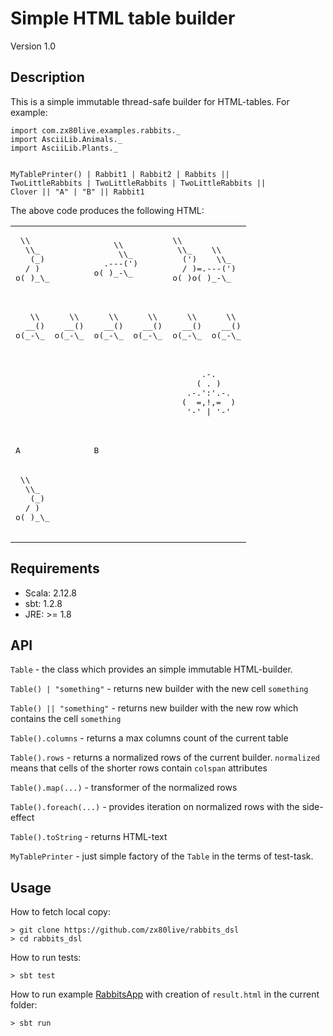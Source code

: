 Simple HTML table builder
==============================================================
Version 1.0

Description
-----------------------------
This is a simple immutable thread-safe builder for HTML-tables.
For example:
```
import com.zx80live.examples.rabbits._
import AsciiLib.Animals._
import AsciiLib.Plants._


MyTablePrinter() | Rabbit1 | Rabbit2 | Rabbits ||
TwoLittleRabbits | TwoLittleRabbits | TwoLittleRabbits ||
Clover || "A" | "B" || Rabbit1
```

The above code produces the following HTML:

<table border="0"><tr><td><pre>
&nbsp;\\
&nbsp;&nbsp;\\_
&nbsp;&nbsp;&nbsp;(_)
&nbsp;&nbsp;/&nbsp;)
o(&nbsp;)_\_
&nbsp;&nbsp;&nbsp;&nbsp;&nbsp;&nbsp;</pre></td><td><pre>
&nbsp;&nbsp;&nbsp;&nbsp;\\
&nbsp;&nbsp;&nbsp;&nbsp;&nbsp;\\_
&nbsp;&nbsp;.---(')
o(&nbsp;)_-\_
&nbsp;&nbsp;&nbsp;&nbsp;&nbsp;&nbsp;</pre></td><td><pre>
\\
&nbsp;\\_&nbsp;&nbsp;&nbsp;&nbsp;\\
&nbsp;&nbsp;(')&nbsp;&nbsp;&nbsp;&nbsp;\\_
&nbsp;&nbsp;/&nbsp;)=.---(')
o(&nbsp;)o(&nbsp;)_-\_
&nbsp;&nbsp;&nbsp;&nbsp;&nbsp;&nbsp;</pre></td></tr><tr><td><pre>
&nbsp;&nbsp;&nbsp;\\&nbsp;&nbsp;&nbsp;&nbsp;&nbsp;&nbsp;\\
&nbsp;&nbsp;__()&nbsp;&nbsp;&nbsp;&nbsp;__()
o(_-\_&nbsp;&nbsp;o(_-\_
&nbsp;&nbsp;&nbsp;&nbsp;&nbsp;&nbsp;</pre></td><td><pre>
&nbsp;&nbsp;&nbsp;\\&nbsp;&nbsp;&nbsp;&nbsp;&nbsp;&nbsp;\\
&nbsp;&nbsp;__()&nbsp;&nbsp;&nbsp;&nbsp;__()
o(_-\_&nbsp;&nbsp;o(_-\_
&nbsp;&nbsp;&nbsp;&nbsp;&nbsp;&nbsp;</pre></td><td><pre>
&nbsp;&nbsp;&nbsp;\\&nbsp;&nbsp;&nbsp;&nbsp;&nbsp;&nbsp;\\
&nbsp;&nbsp;__()&nbsp;&nbsp;&nbsp;&nbsp;__()
o(_-\_&nbsp;&nbsp;o(_-\_
&nbsp;&nbsp;&nbsp;&nbsp;&nbsp;&nbsp;</pre></td></tr><tr><td colspan="3"><pre>
&nbsp;&nbsp;&nbsp;&nbsp;&nbsp;&nbsp;&nbsp;&nbsp;&nbsp;&nbsp;&nbsp;&nbsp;&nbsp;&nbsp;&nbsp;&nbsp;&nbsp;&nbsp;&nbsp;&nbsp;&nbsp;&nbsp;&nbsp;&nbsp;&nbsp;&nbsp;&nbsp;&nbsp;&nbsp;&nbsp;&nbsp;&nbsp;&nbsp;&nbsp;&nbsp;&nbsp;&nbsp;&nbsp;.-.
&nbsp;&nbsp;&nbsp;&nbsp;&nbsp;&nbsp;&nbsp;&nbsp;&nbsp;&nbsp;&nbsp;&nbsp;&nbsp;&nbsp;&nbsp;&nbsp;&nbsp;&nbsp;&nbsp;&nbsp;&nbsp;&nbsp;&nbsp;&nbsp;&nbsp;&nbsp;&nbsp;&nbsp;&nbsp;&nbsp;&nbsp;&nbsp;&nbsp;&nbsp;&nbsp;&nbsp;&nbsp;(&nbsp;.&nbsp;)
&nbsp;&nbsp;&nbsp;&nbsp;&nbsp;&nbsp;&nbsp;&nbsp;&nbsp;&nbsp;&nbsp;&nbsp;&nbsp;&nbsp;&nbsp;&nbsp;&nbsp;&nbsp;&nbsp;&nbsp;&nbsp;&nbsp;&nbsp;&nbsp;&nbsp;&nbsp;&nbsp;&nbsp;&nbsp;&nbsp;&nbsp;&nbsp;&nbsp;&nbsp;&nbsp;.-.':'.-.
&nbsp;&nbsp;&nbsp;&nbsp;&nbsp;&nbsp;&nbsp;&nbsp;&nbsp;&nbsp;&nbsp;&nbsp;&nbsp;&nbsp;&nbsp;&nbsp;&nbsp;&nbsp;&nbsp;&nbsp;&nbsp;&nbsp;&nbsp;&nbsp;&nbsp;&nbsp;&nbsp;&nbsp;&nbsp;&nbsp;&nbsp;&nbsp;&nbsp;&nbsp;(&nbsp;&nbsp;=,!,=&nbsp;&nbsp;)
&nbsp;&nbsp;&nbsp;&nbsp;&nbsp;&nbsp;&nbsp;&nbsp;&nbsp;&nbsp;&nbsp;&nbsp;&nbsp;&nbsp;&nbsp;&nbsp;&nbsp;&nbsp;&nbsp;&nbsp;&nbsp;&nbsp;&nbsp;&nbsp;&nbsp;&nbsp;&nbsp;&nbsp;&nbsp;&nbsp;&nbsp;&nbsp;&nbsp;&nbsp;&nbsp;'-'&nbsp;|&nbsp;'-'
&nbsp;&nbsp;&nbsp;&nbsp;&nbsp;&nbsp;</pre></td></tr><tr><td><pre>A</pre></td><td colspan="2"><pre>B</pre></td></tr><tr><td colspan="3"><pre>
&nbsp;\\
&nbsp;&nbsp;\\_
&nbsp;&nbsp;&nbsp;(_)
&nbsp;&nbsp;/&nbsp;)
o(&nbsp;)_\_
&nbsp;&nbsp;&nbsp;&nbsp;&nbsp;&nbsp;</pre></td></tr></table>


Requirements
-----------------------------
- Scala: 2.12.8
- sbt: 1.2.8
- JRE:  >= 1.8


API
-----------------------------
`Table` - the class which provides an simple immutable HTML-builder.

`Table() | "something"` - returns new builder with the new cell `something`

`Table() || "something"` - returns new builder with the new row which contains the cell `something`

`Table().columns` - returns a max columns count of the current table

`Table().rows` - returns a normalized rows of the current builder. `normalized` means that cells of the shorter rows
contain `colspan` attributes

`Table().map(...)` - transformer of the normalized rows

`Table().foreach(...)` - provides iteration on normalized rows with the side-effect

`Table().toString` - returns HTML-text

`MyTablePrinter` - just simple factory of the `Table` in the terms of test-task.

Usage
-----------------------------
How to fetch local copy:
```
> git clone https://github.com/zx80live/rabbits_dsl
> cd rabbits_dsl
```

How to run tests:
```
> sbt test
```

How to run example [RabbitsApp](https://github.com/zx80live/rabbits_dsl/blob/master/src/main/scala/com/zx80live/examples/rabbits/RabbitsApp.scala) with creation of `result.html` in the current folder:
```
> sbt run
```